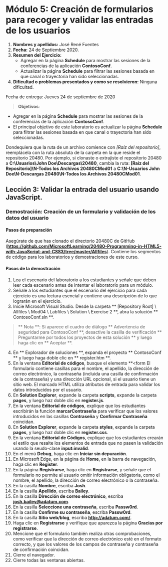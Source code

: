 # Módulo 5: Creación de formularios para recoger y validar las entradas de los usuarios

1. **Nombres y apellidos:** José René Fuentes
2. **Fecha:** 24 de Septiembre 2020.
3. **Resumen del Ejercicio:**
    * Agregar en la página **Schedule** para mostrar las sesiones de la conferencias de la aplicación **ContosoConf**.
    * Actualizar la página **Schedule** para filtrar las sesiones basada en que canal o trayectoria han sido seleccionadas.
4. **Dificultad o problemas presentados y como se resolvieron:** Ninguna dificultad.

Fecha de entrega: Jueves 24 de septiembre de 2020

>**Objetivos**: 
* Agregar en la página **Schedule** para mostrar las sesiones de la conferencias de la aplicación **ContosoConf**.
* El principal objetivo de este laboratorio es actualizar la página **Schedule** para filtrar las sesiones basada en que canal o trayectoria han sido seleccionadas.

Dondequiera que la ruta de un archivo comience con *[Raíz del repositorio]*, reemplácela con la ruta absoluta de la carpeta en la que reside el repositorio 20480. Por ejemplo, si clonaste o extrajiste el repositorio 20480 a **C:\Usuarios\John Doe\Descargas\20480**, cambia la ruta: **[Raíz del Repositorio]\N-Todos los Archivos 20480CMod01** a **C:\N-Usuarios John Doe\N-Descargas 20480\N-Todos los Archivos 20480CMod01**.

## Lección 3: Validar la entrada del usuario usando JavaScript.

### Demostración: Creación de un formulario y validación de los datos del usuario

#### Pasos de preparación 

Asegúrate de que has clonado el directorio 20480C de GitHub (**https://github.com/MicrosoftLearning/20480-Programming-in-HTML5-with-JavaScript-and-CSS3/tree/master/Allfiles**). Contiene los segmentos de código para los laboratorios y demostraciones de este curso.

#### Pasos de la demostración


1. Lea el escenario del laboratorio a los estudiantes y señale que deben leer cada escenario antes de intentar el laboratorio para un módulo.
2. Señale a los estudiantes que el escenario del ejercicio para cada ejercicio es una lectura esencial y contiene una descripción de lo que lograrán en el ejercicio.
3. Inicie Microsoft Visual Studio. Desde la carpeta ** [Repository Root] \ Allfiles \ Mod04 \ Labfiles \ Solution \ Exercise 2 **, abra la solución ** ContosoConf.sln **.
> ** Nota **: Si aparece el cuadro de diálogo ** Advertencia de seguridad para ContosoConf **, desactive la casilla de verificación ** Preguntarme por todos los proyectos de esta solución ** y luego haga clic en ** Aceptar **.
4. En ** Explorador de soluciones **, expanda el proyecto ** ContosoConf ** y luego haga doble clic en ** register.htm **.
5.	En la ventana **Editorial de códigos**, busque el elemento **&lt;form El formulario contiene casillas para el nombre, el apellido, la dirección de correo electrónico, la contraseña (incluida una casilla de confirmación de la contraseña) y una dirección URL opcional, si el usuario tiene un sitio web. El marcado HTML utiliza atributos de entrada para validar los datos introducidos por el usuario.
6.	En **Solution Explorer**, expande la carpeta **scripts**, expande la carpeta **pages**, y luego haz doble clic en **register.js**.
7. En la ventana **Editorial de códigos**, explique que los estudiantes escribirán la función **marcarContraseña** para verificar que los valores introducidos en las casillas **Contraseña** y **Confirmar Contraseña** coincidan.
8.	En **Solution Explorer**, expande la carpeta **styles**, expande la carpeta **pages**, y luego haz doble clic en **register.css**.
9.	En la ventana **Editorial de Códigos**, explique que los estudiantes crearán el estilo que resalte los elementos de entrada que no pasen la validación usando la seudo-clase **input:invalid**.
10. En el menú **Debug**, haga clic en **Iniciar sin depuración**.
11.	En Microsoft Edge, en la página de **Home**, en la barra de navegación, haga clic en **Register**.
12.	En la página **Registrarse**, haga clic en **Registrarse**, y señale que el formulario no permite al usuario omitir información obligatoria, como el nombre, el apellido, la dirección de correo electrónico o la contraseña.
13.	En la casilla **Nombre**, escriba **Josh**.
14.	En la casilla **Apellido**, escriba **Bailey**.
15.	En la casilla **Dirección de correo electrónico**, escriba **josh.bailey@adatum.com**.
16.	En la casilla **Seleccione una contraseña**, escriba **Passw0rd**.
17.	En la casilla **Confirme su contraseña**, escriba **Passw0rd**.
18.	En la casilla **Sitio web/blog**, escriba **http://adatum.com/**.
19. Haga clic en **Registrarse** y verifique que aparezca la página **Gracias por registrarse**.
20.	Mencione que el formulario también realiza otras comprobaciones, como verificar que la dirección de correo electrónico esté en el formato correcto, y que los valores de los campos de contraseña y contraseña de confirmación coincidan.
21.	Cierre el navegador.
22. Cierre todas las ventanas abiertas.